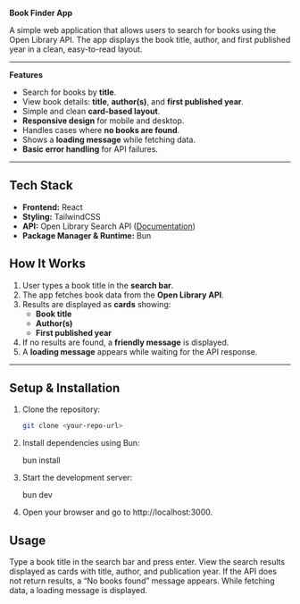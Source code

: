 **Book Finder App**

A simple web application that allows users to search for books using the Open Library API. The app displays the book title, author, and first published year in a clean, easy-to-read layout.

---

**Features**
- Search for books by **title**.
- View book details: **title**, **author(s)**, and **first published year**.
- Simple and clean **card-based layout**.
- **Responsive design** for mobile and desktop.
- Handles cases where **no books are found**.
- Shows a **loading message** while fetching data.
- **Basic error handling** for API failures.

---

## **Tech Stack**
- **Frontend:** React  
- **Styling:** TailwindCSS  
- **API:** Open Library Search API ([Documentation](https://openlibrary.org/dev/docs/api/search))  
- **Package Manager & Runtime:** Bun  



## **How It Works**
1. User types a book title in the **search bar**.  
2. The app fetches book data from the **Open Library API**.  
3. Results are displayed as **cards** showing:
   - **Book title**  
   - **Author(s)**  
   - **First published year**  
4. If no results are found, a **friendly message** is displayed.  
5. A **loading message** appears while waiting for the API response.  

---

## Setup & Installation
1. Clone the repository:
   ```bash
   git clone <your-repo-url>

2. Install dependencies using Bun:

    bun install
3. Start the development server:

    bun dev
4. Open your browser and go to http://localhost:3000.

## Usage
Type a book title in the search bar and press enter.
View the search results displayed as cards with title, author, and publication year.
If the API does not return results, a “No books found” message appears.
While fetching data, a loading message is displayed.


